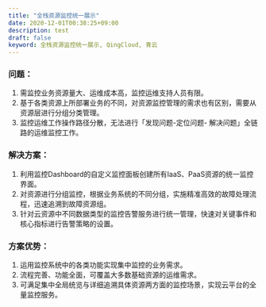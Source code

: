 ```yaml
---
title: "全栈资源监控统一展示"
date: 2020-12-01T00:38:25+09:00
description: test
draft: false
keyword: 全栈资源监控统一展示, QingCloud, 青云
---
```



### 问题：

1. 需监控业务资源量大、运维成本高，监控运维支持人员有限。
2. 基于各类资源上所部署业务的不同，对资源监控管理的需求也有区别，需要从资源层进行分组分类管理。
3. 监控运维工作操作路径分散，无法进行「发现问题-定位问题- 解决问题」全链路的运维监控工作。

### 解决方案：

1. 利用监控Dashboard的自定义监控面板创建所有IaaS、PaaS资源的统一监控界面。
2. 对资源进行分组监控，根据业务系统的不同分组，实施精准高效的故障处理流程，迅速追溯到故障资源组。
3. 针对云资源中不同数据类型的监控告警服务进行统一管理，快速对关键事件和核心指标进行告警策略的设置。

### 方案优势：

1. 运用监控系统中的各类功能实现集中监控的业务需求。
2. 流程完善、功能全面，可覆盖大多数基础资源的运维需求。
3. 可满足集中全局统览与详细追溯具体资源两方面的监控场景，实现云平台的全量监控服务。
